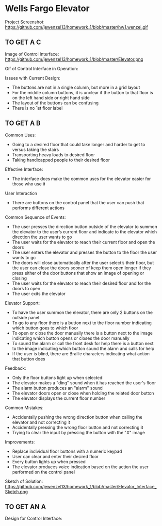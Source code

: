 # Wells Fargo Elevator

Project Screenshot:
  https://github.com/jewenzel13/homework_1/blob/master/hw1.wenzel.gif
  
## TO GET A C

  Image of Control Interface:
    https://github.com/jewenzel13/homework_1/blob/master/Elevator.png

  Gif of Control Interface in Operation:

  Issues with Current Design:
  - The buttons are not in a single column, but more in a grid layout
  - For the middle column buttons, it is unclear if the button to that floor is on the left hand side or right hand side
  - The layout of the buttons can be confusing
  - There is no 1st floor label

## TO GET A B

  Common Uses:
  - Going to a desired floor that could take longer and harder to get to versus taking the stairs
  - Transporting heavy loads to desired floor
  - Taking handicapped people to their desired floor

  Effective Interface:
  - The interface does make the common uses for the elevator easier for those who use it

  User Interaction
  - There are buttons on the control panel that the user can push that performs different actions

  Common Sequence of Events:
  - The user presses the direction button outside of the elevator to summon the elevator to the user’s current floor and indicate to the elevator which direction the user wants to go
  - The user waits for the elevator to reach their current floor and open the doors
  - The user enters the elevator and presses the button to the floor the user wants to go
  - The doors will close automatically after the user select’s their floor, but the user can close the doors sooner of keep them open longer if they press either of the door buttons that show an image of opening or closing
  - The user waits for the elevator to reach their desired floor and for the doors to open
  - The user exits the elevator

  Elevator Support:
  - To have the user summon the elevator, there are only 2 buttons on the outside panel
  - To go to any floor there is a button next to the floor number indicating which button goes to which floor
  - To open or close the door manually there is a button next to the image indicating which button opens or closes the door manually
  - To sound the alarm or call the front desk for help there is a button next to the image indicating which button sound the alarm and calls for help
  - If the user is blind, there are Braille characters indicating what action that button does

  Feedback:
  - Only the floor buttons light up when selected
  - The elevator makes a "ding" sound when it has reached the user's floor
  - The alarm button produces an "alarm" sound
  - The elevator doors open or close when holding the related door button
  - The elevator displays the current floor number

  Common Mistakes:
  - Accidentally pushing the wrong direction button when calling the elevator and not correcting it
  - Accidentally pressing the wrong floor button and not correcting it
  - Trying to clear the input by pressing the button with the "X" image

  Improvements:
  - Replace individual floor buttons with a numeric keypad
  - User can clear and enter their desired floor
  - Every button lights up when pressed
  - The elevator produces voice indication based on the action the user performed on the control panel

  Sketch of Solution:
    https://github.com/jewenzel13/homework_1/blob/master/Elevator_Interface_Sketch.png

## TO GET AN A

  Design for Control Interface:
